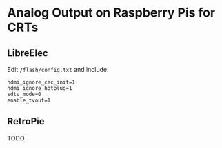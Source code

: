 # Analog Output on Raspberry Pis for CRTs

## LibreElec

Edit `/flash/config.txt` and include:
```
hdmi_ignore_cec_init=1
hdmi_ignore_hotplug=1
sdtv_mode=0
enable_tvout=1
```

## RetroPie

TODO